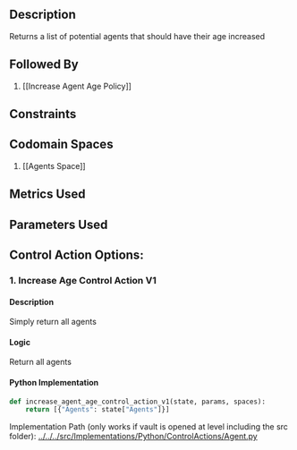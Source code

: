 ## Description

Returns a list of potential agents that should have their age increased
## Followed By
1. [[Increase Agent Age Policy]]

## Constraints
## Codomain Spaces
1. [[Agents Space]]

## Metrics Used

## Parameters Used

## Control Action Options:
### 1. Increase Age Control Action V1
#### Description
Simply return all agents
#### Logic
Return all agents
#### Python Implementation
```python
def increase_agent_age_control_action_v1(state, params, spaces):
    return [{"Agents": state["Agents"]}]
```
Implementation Path (only works if vault is opened at level including the src folder): [../../../src/Implementations/Python/ControlActions/Agent.py](../../../src/Implementations/Python/ControlActions/Agent.py)

